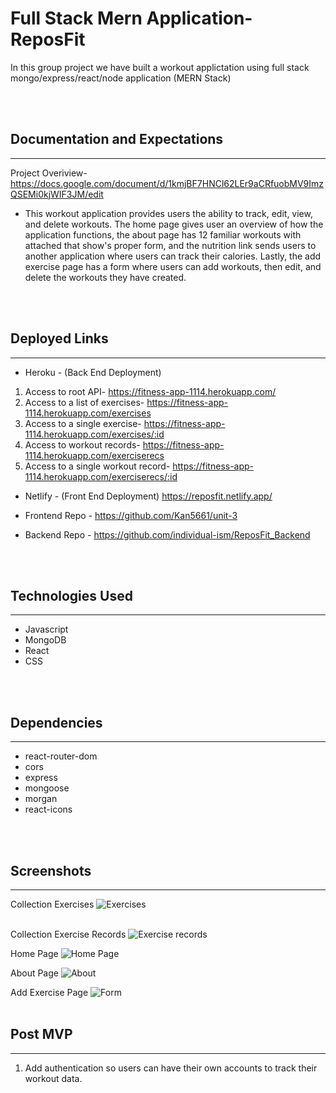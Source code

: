 # Full Stack Mern Application- ReposFit

In this group project we have built a workout applictation using full stack mongo/express/react/node application (MERN Stack)

<br></br>
## Documentation and Expectations
---
Project Overiview- https://docs.google.com/document/d/1kmjBF7HNCl62LEr9aCRfuobMV9ImzQSEMi0kjWIF3JM/edit

* This workout application provides users the ability to track, edit, view, and delete workouts. The home page gives user an overview of how the application functions, the about page has 12 familiar workouts with attached that show's proper form, and the nutrition link sends users to another application where users can track their calories. Lastly, the add exercise page has a form where users can add workouts, then edit, and delete the workouts they have created. 

<br></br>
## Deployed Links
---
* Heroku - (Back End Deployment)
1. Access to root API- https://fitness-app-1114.herokuapp.com/
2. Access to a list of exercises- https://fitness-app-1114.herokuapp.com/exercises
3. Access to a single exercise- https://fitness-app-1114.herokuapp.com/exercises/:id
4. Access to workout records- https://fitness-app-1114.herokuapp.com/exerciserecs
5. Access to a single workout record- https://fitness-app-1114.herokuapp.com/exerciserecs/:id


* Netlify - (Front End Deployment)
https://reposfit.netlify.app/

* Frontend Repo - https://github.com/Kan5661/unit-3

* Backend Repo - https://github.com/individual-ism/ReposFit_Backend

</br></br>
## Technologies Used
---
* Javascript
* MongoDB
* React
* CSS

<br></br>
## Dependencies
---
* react-router-dom
* cors
* express
* mongoose
* morgan
* react-icons

<br></br>
## Screenshots
---
Collection Exercises 
![Exercises](https://i.imgur.com/KRIp0hc.png)
<br></br>

Collection Exercise Records
![Exercise records](https://i.imgur.com/HghZIre.png)

Home Page
![Home Page](https://i.imgur.com/VR8bsKA.png)

About Page
![About](https://i.imgur.com/IU0T1Hg.png)

Add Exercise Page
![Form](https://i.imgur.com/WQ5gloR.png)
<br></br>
## Post MVP
---
1. Add authentication so users can have their own accounts to track their workout data.